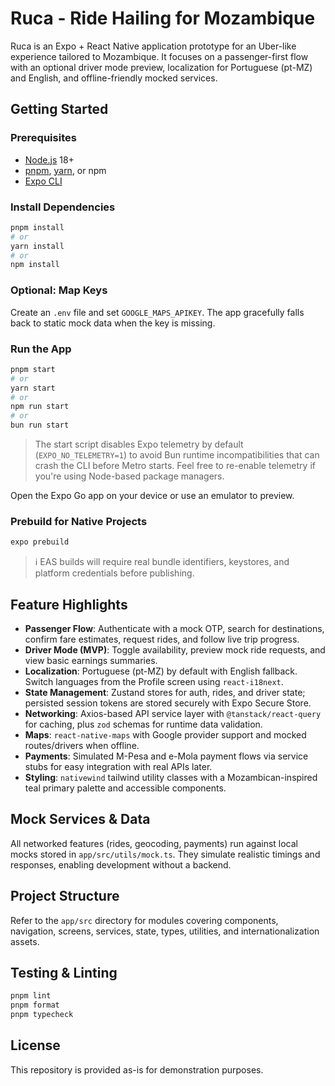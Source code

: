 # Ruca - Ride Hailing for Mozambique

Ruca is an Expo + React Native application prototype for an Uber-like experience tailored to Mozambique. It focuses on a passenger-first flow with an optional driver mode preview, localization for Portuguese (pt-MZ) and English, and offline-friendly mocked services.

## Getting Started

### Prerequisites
- [Node.js](https://nodejs.org/) 18+
- [pnpm](https://pnpm.io), [yarn](https://yarnpkg.com), or npm
- [Expo CLI](https://docs.expo.dev/get-started/installation/)

### Install Dependencies

```bash
pnpm install
# or
yarn install
# or
npm install
```

### Optional: Map Keys

Create an `.env` file and set `GOOGLE_MAPS_APIKEY`. The app gracefully falls back to static mock data when the key is missing.

### Run the App

```bash
pnpm start
# or
yarn start
# or
npm run start
# or
bun run start
```

> The start script disables Expo telemetry by default (`EXPO_NO_TELEMETRY=1`) to avoid Bun runtime incompatibilities that can
> crash the CLI before Metro starts. Feel free to re-enable telemetry if you're using Node-based package managers.

Open the Expo Go app on your device or use an emulator to preview.

### Prebuild for Native Projects

```bash
expo prebuild
```

> ℹ️ EAS builds will require real bundle identifiers, keystores, and platform credentials before publishing.

## Feature Highlights

- **Passenger Flow**: Authenticate with a mock OTP, search for destinations, confirm fare estimates, request rides, and follow live trip progress.
- **Driver Mode (MVP)**: Toggle availability, preview mock ride requests, and view basic earnings summaries.
- **Localization**: Portuguese (pt-MZ) by default with English fallback. Switch languages from the Profile screen using `react-i18next`.
- **State Management**: Zustand stores for auth, rides, and driver state; persisted session tokens are stored securely with Expo Secure Store.
- **Networking**: Axios-based API service layer with `@tanstack/react-query` for caching, plus `zod` schemas for runtime data validation.
- **Maps**: `react-native-maps` with Google provider support and mocked routes/drivers when offline.
- **Payments**: Simulated M-Pesa and e-Mola payment flows via service stubs for easy integration with real APIs later.
- **Styling**: `nativewind` tailwind utility classes with a Mozambican-inspired teal primary palette and accessible components.

## Mock Services & Data

All networked features (rides, geocoding, payments) run against local mocks stored in `app/src/utils/mock.ts`. They simulate realistic timings and responses, enabling development without a backend.

## Project Structure

Refer to the `app/src` directory for modules covering components, navigation, screens, services, state, types, utilities, and internationalization assets.

## Testing & Linting

```bash
pnpm lint
pnpm format
pnpm typecheck
```

## License

This repository is provided as-is for demonstration purposes.
